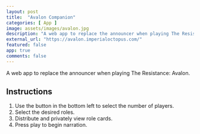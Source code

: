 ```yaml
---
layout: post
title:  "Avalon Companion"
categories: [ App ]
image: assets/images/avalon.jpg
description: "A web app to replace the announcer when playing The Resistance: Avalon."
external_url: "https://avalon.imperialoctopus.com/"
featured: false
app: true
comments: false
---
```


A web app to replace the announcer when playing The Resistance: Avalon.

## Instructions

1. Use the button in the bottom left to select the number of players.
2. Select the desired roles.
3. Distribute and privately view role cards.
4. Press play to begin narration.